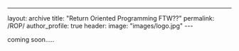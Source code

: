 ---
layout: archive
title: "Return Oriented Programming FTW??"
permalink: /ROP/
author_profile: true 
header:
    image: "images/logo.jpg"
    ---

 coming soon.....
